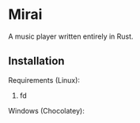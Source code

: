 # Mirai
A music player written entirely in Rust.

## Installation
Requirements (Linux):
1. fd

Windows (Chocolatey):
